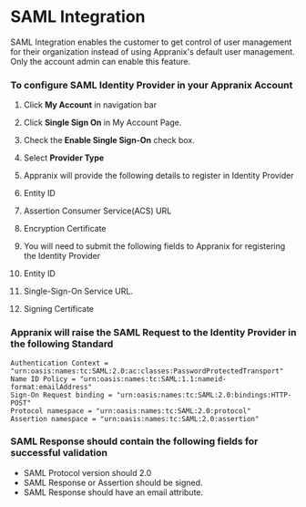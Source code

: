 # SAML Integration

SAML Integration enables the customer to get control of user management for their organization instead of using Appranix's default user management. Only the account admin can enable this feature.

### To configure SAML Identity Provider in your Appranix Account

1. Click **My Account** in navigation bar
2. Click **Single Sign On** in My Account Page.
3. Check the **Enable Single Sign-On** check box.
4. Select **Provider Type**
5. Appranix will provide the following details to register in Identity Provider

  1. Entity ID
  2. Assertion Consumer Service(ACS) URL
  3. Encryption Certificate
6. You will need to submit the following fields to Appranix for registering the  Identity Provider

  1. Entity ID
  2. Single-Sign-On Service URL.
  3. Signing Certificate

### Appranix will raise the SAML Request to the Identity Provider in the following Standard

```
Authentication Context = "urn:oasis:names:tc:SAML:2.0:ac:classes:PasswordProtectedTransport"
Name ID Policy = "urn:oasis:names:tc:SAML:1.1:nameid-format:emailAddress"
Sign-On Request binding = "urn:oasis:names:tc:SAML:2.0:bindings:HTTP-POST"
Protocol namespace = "urn:oasis:names:tc:SAML:2.0:protocol"
Assertion namespace = "urn:oasis:names:tc:SAML:2.0:assertion"
```

### SAML Response should contain the following fields for successful validation

  - SAML Protocol version should 2.0
  - SAML Response or Assertion should be signed.
  - SAML Response should have an email attribute.
